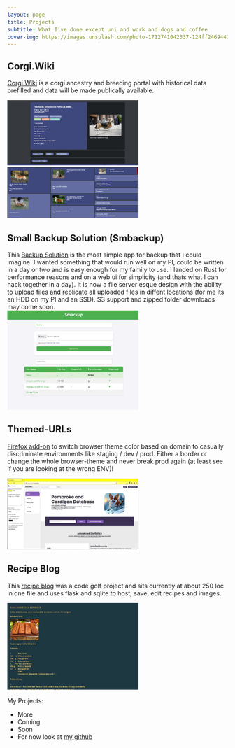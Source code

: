 ```yaml
---
layout: page
title: Projects
subtitle: What I've done except uni and work and dogs and coffee
cover-img: https://images.unsplash.com/photo-1712741042337-124ff2469441?q=80&w=1974&auto=format&fit=crop&ixlib=rb-4.0.3&ixid=M3wxMjA3fDB8MHxwaG90by1wYWdlfHx8fGVufDB8fHx8fA%3D%3D
---
```



## Corgi.Wiki 
[Corgi.Wiki](http://www.corgi.wiki) is a corgi ancestry and breeding portal with historical data prefilled and data will be made publically available. 

<a href="/assets/images/corgiwiki.png">
<img src="/assets/images/corgiwiki.png" alt="drawing" width="300"/>
</a>
<a href="/assets/images/corgiwiki2.png">
    <img src="/assets/images/corgiwiki2.png" alt="drawing" width="300"/>
</a>

## Small Backup Solution (Smbackup)
This [Backup Solution](https://github.com/corgijan/small-backup) is the most simple app for backup that I could imagine. I wanted something that would run well on my PI, could be written in a day or two and is easy enough for my family to use. I landed on Rust for performance reasons and on a web ui for simplicity (and thats what I can hack together in a day). It is now a file server esque design with the ability to upload files and replicate all uploaded files in diffent locations (for me its an HDD on my PI and an SSD). S3 support and zipped folder downloads may come soon. <br>
<a href="/assets/images/smbackup.png">
    <img src="/assets/images/smbackup.png" alt="drawing" width="300"/>
</a>

## Themed-URLs
[Firefox add-on](https://addons.mozilla.org/en-US/firefox/addon/themed-urls/) to switch browser theme color based on domain to casually discriminate environments like staging / dev / prod. Either a border or change the whole browser-theme and never break prod again (at least see if you are looking at the wrong ENV)!

<a href="/assets/images/urlco.png">
    <img src="/assets/images/urlco.png" alt="drawing" width="300"/>
</a>

## Recipe Blog
This [recipe blog](http://rezepte.corgijan.dev) was a code golf project and sits currently at about 250 loc in one file and uses flask and sqlite to host, save, edit recipes and images.

<a href="/assets/images/rezepte.png">
    <img src="/assets/images/rezepte.png" alt="drawing" width="300"/>
</a>




My Projects:

- More
- Coming
- Soon 
- For now look at [my github](http://www.github.com/corgijan)
